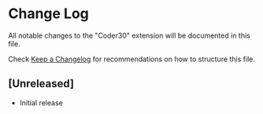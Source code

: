 # Change Log

All notable changes to the "Coder30" extension will be documented in this file.

Check [Keep a Changelog](http://keepachangelog.com/) for recommendations on how to structure this file.

## [Unreleased]

- Initial release
